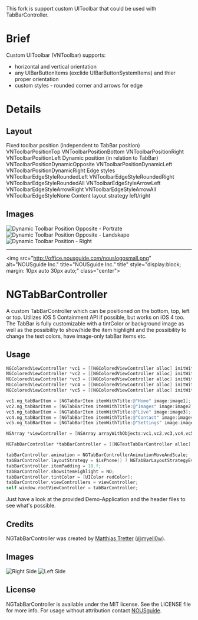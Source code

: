 This fork is support custom UIToolbar that could be used with TabBarController.
# Brief
Custom UIToolbar (VNToolbar) supports:
- horizontal and vertical orientation
- any UIBarButtonItems (exclide UIBarButtonSystemItems) and thier proper orientation
- custom styles - rounded corner and arrows for edge

# Details
##  Layout
Fixed toolbar position (independent to TabBar position)
    VNToolbarPositionTop
    VNToolbarPositionBottom
    VNToolbarPositionRight
    VNToolbarPositionLeft
Dynamic position (in relation to TabBar)
    VNToolbarPositionDynamicOpposite
    VNToolbarPositionDynamicLeft
    VNToolbarPositionDynamicRight
Edge styles
    VNToolbarEdgeStyleRoundedLeft
    VNToolbarEdgeStyleRoundedRight
    VNToolbarEdgeStyleRoundedAll
    VNToolbarEdgeStyleArrowLeft
    VNToolbarEdgeStyleArrowRight
    VNToolbarEdgeStyleArrowAll
    VNToolbarEdgeStyleNone
Content layout strategy
    left/right

## Images
![Dynamic Toolbar Position Opposite - Portrate](https://www.evernote.com/shard/s244/sh/ebde8344-f9b7-41b8-a368-bf27cbc14725/b9504ef58df79112784d188fc62807f9/res/3db51093-4083-466a-b127-fa233bd047f5/skitch.png "VNToolbarPositionDynamicOpposite")
![Dynamic Toolbar Position Opposite - Landskape](https://www.evernote.com/shard/s244/sh/af162d4d-1111-47ae-914a-2e4654e51063/272adff30ac57491c6b3ae10d122dd07/res/b6e74144-ed99-4b71-88ed-c34778fe6e97/skitch.png "VNToolbarPositionDynamicOpposite")
![Dynamic Toolbar Position - Right](https://www.evernote.com/shard/s244/sh/12499db3-6a82-446e-9a33-a0e548202228/6ad265c8279c919a4c38cdb4d8397086/res/62c04c86-0434-4b1a-9ec9-282028cf14b1/skitch.png "VNToolbarPositionDynamicRight")

--------------------------
<img src="http://office.nousguide.com/nouslogosmall.png" alt="NOUSguide Inc." title="NOUSguide Inc." title" style="display:block; margin: 10px auto 30px auto;" class="center">

# NGTabBarController

A custom TabBarController which can be positioned on the bottom, top, left or top. Utilizes iOS 5 Containment API if possible, but works on iOS 4 too.
The TabBar is fully customizable with a tintColor or background image as well as the possibility to show/hide the item highlight and the possibility
to change the text colors, have image-only tabBar items etc.

## Usage

``` objective-c
NGColoredViewController *vc1 = [[NGColoredViewController alloc] initWithNibName:nil bundle:nil];
NGColoredViewController *vc2 = [[NGColoredViewController alloc] initWithNibName:nil bundle:nil];
NGColoredViewController *vc3 = [[NGColoredViewController alloc] initWithNibName:nil bundle:nil];
NGColoredViewController *vc4 = [[NGColoredViewController alloc] initWithNibName:nil bundle:nil];
NGColoredViewController *vc5 = [[NGColoredViewController alloc] initWithNibName:nil bundle:nil];

vc1.ng_tabBarItem = [NGTabBarItem itemWithTitle:@"Home" image:image1];
vc2.ng_tabBarItem = [NGTabBarItem itemWithTitle:@"Images" image:image2];
vc3.ng_tabBarItem = [NGTabBarItem itemWithTitle:@"Live" image:image3];
vc4.ng_tabBarItem = [NGTabBarItem itemWithTitle:@"Contact" image:image4];
vc5.ng_tabBarItem = [NGTabBarItem itemWithTitle:@"Settings" image:image5];

NSArray *viewController = [NSArray arrayWithObjects:vc1,vc2,vc3,vc4,vc5,nil];

NGTabBarController *tabBarController = [[NGTestTabBarController alloc] initWithDelegate:self];

tabBarController.animation = NGTabBarControllerAnimationMoveAndScale;
tabBarController.layoutStrategy = $isPhone() ? NGTabBarLayoutStrategyEvenlyDistributed : NGTabBarLayoutStrategyCentered;
tabBarController.itemPadding = 10.f;
tabBarController.showsItemHighlight = NO;
tabBarController.tintColor = [UIColor redColor];
tabBarController.viewControllers = viewController;
self.window.rootViewController = tabBarController;
```

Just have a look at the provided Demo-Application and the header files to see what's possible.

## Credits

NGTabBarController was created by [Matthias Tretter](https://github.com/myell0w/) ([@myell0w](http://twitter.com/myell0w)).

## Images

![Right Side](http://img.skitch.com/20120427-p14wrqtg2drbpn15exncxgyfbr.png "Right Side")
![Left Side](http://img.skitch.com/20120427-ctj4hqh5quh5k5r37a92m3u1h4.png "Left Side")

## License

NGTabBarController is available under the MIT license. See the LICENSE file for more info.
For usage without attribution contact [NOUSguide](mailto:info@nousguide.com).